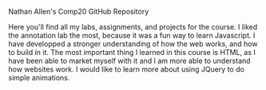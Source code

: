 Nathan Allen's Comp20 GitHub Repository

Here you'll find all my labs, assignments, and projects for the course.
I liked the annotation lab the most, because it was a fun way to learn Javascript.
I have developped a stronger understanding of how the web works, and how to build in it.
The most important thing I learned in this course is HTML, as I have been able to market myself with it and I am more able to understand how websites work.
I would like to learn more about using JQuery to do simple animations.
